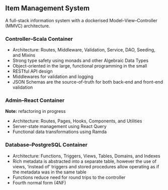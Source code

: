 ## Item Management System

A full-stack information system with a dockerised <!-- Model&ndash; -->Model&ndash;View&ndash;Controller (MMVC) architecture.

### Controller&ndash;Scala Container

* Architecture: Routes, Middleware, Validation, Service, DAO, Seeding, and Mixins
* Strong type safety using monads and other Algebraic Data Types
* Object-oriented in the large, functional programming in the small
* RESTful API design
* Middlewares for validation and logging
* JSON Schemas are the source-of-truth for both back-end and front-end validation

### Admin&ndash;React Container

**Note:** refactoring in progress

* Architecture: Routes, Pages, Hooks, Components, and Utilities
* Server-state management using React Query
* Functional data transformations using Ramda

### Database&ndash;PostgreSQL Container

* Architecture: Functions, Triggers, Views, Tables, Domains, and Indexes
* Rich metadata is abstracted into a separate table, however the use of views, ‘instead of’ triggers and stored procedures allow operating as if the metadata was in the same table <!-- TODO: edit -->
* Functions reduce need for round trips to the controller <!-- TODO: edit -->
* Fourth normal form (4NF)

<!-- ### Session&ndash;Redis Container -->
<!--  -->
<!-- * Stores user-login sessions -->
